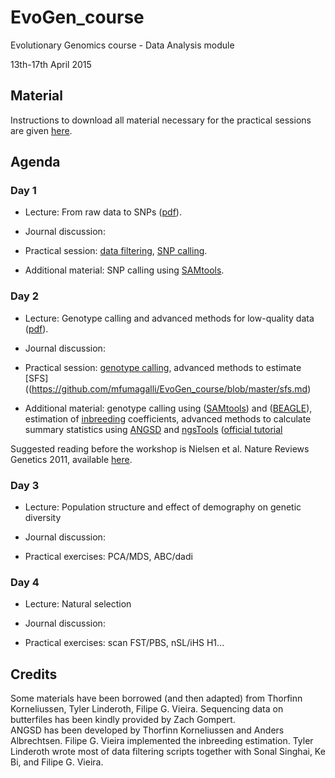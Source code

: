 
# EvoGen_course

Evolutionary Genomics course - Data Analysis module

13th-17th April 2015

## Material

Instructions to download all material necessary for the practical sessions are given [here](https://github.com/mfumagalli/EvoGen_course/blob/master/install.md).

## Agenda

### Day 1

 - Lecture: From raw data to SNPs ([pdf](https://github.com/mfumagalli/EvoGen_course/blob/master/slides_day_1.pdf)).

 - Journal discussion:

 - Practical session: [data filtering](https://github.com/mfumagalli/EvoGen_course/blob/master/filtering.md), [SNP calling](https://github.com/mfumagalli/EvoGen_course/blob/master/snpcall.md).

 - Additional material: SNP calling using [SAMtools](https://github.com/mfumagalli/EvoGen_course/blob/master/snpcall_samtools.md).

### Day 2

 - Lecture: Genotype calling and advanced methods for low-quality data ([pdf](https://github.com/mfumagalli/EvoGen_course/blob/master/slides_day_2.pdf)).

 - Journal discussion:

 - Practical session: [genotype calling](https://github.com/mfumagalli/EvoGen_course/blob/master/genocall.md), advanced methods to estimate [SFS]((https://github.com/mfumagalli/EvoGen_course/blob/master/sfs.md)

 - Additional material: genotype calling using ([SAMtools](https://github.com/mfumagalli/EvoGen_course/blob/master/genocall_samtools.md)) and ([BEAGLE](https://github.com/mfumagalli/EvoGen_course/blob/master/imputation.md)), estimation of [inbreeding](https://github.com/mfumagalli/EvoGen_course/blob/master/inbreeding.md) coefficients, advanced methods to calculate summary statistics using [ANGSD](https://github.com/mfumagalli/EvoGen_course/blob/master/lowcov.md) and [ngsTools](https://github.com/mfumagalli/EvoGen_course/blob/master/lowcov_ngstools.md) ([official tutorial]((https://github.com/mfumagalli/ngsTools/blob/master/TUTORIAL.md))

Suggested reading before the workshop is Nielsen et al. Nature Reviews Genetics 2011, available [here](http://cteg.berkeley.edu/~nielsen/wordpress/wp-content/uploads/2013/01/Nielsen-R.-et-al.-2011.pdf).

### Day 3

 - Lecture: Population structure and effect of demography on genetic diversity

 - Journal discussion:

 - Practical exercises: PCA/MDS, ABC/dadi

### Day 4

 - Lecture: Natural selection

 - Journal discussion:

 - Practical exercises: scan FST/PBS, nSL/iHS H1...


## Credits

Some materials have been borrowed (and then adapted) from Thorfinn Korneliussen, Tyler Linderoth, Filipe G. Vieira.
Sequencing data on butterfiles has been kindly provided by Zach Gompert.<br>
ANGSD has been developed by Thorfinn Korneliussen and Anders Albrechtsen. 
Filipe G. Vieira implemented the inbreeding estimation. 
Tyler Linderoth wrote most of data filtering scripts together with Sonal Singhai, Ke Bi, and Filipe G. Vieira.








